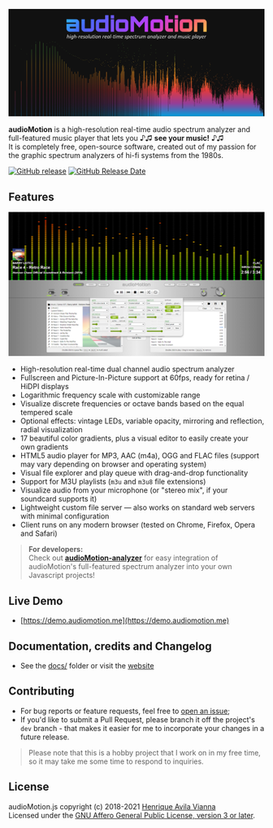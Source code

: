![audioMotion-header](docs/img/audioMotion-header.png)

**audioMotion** is a high-resolution real-time audio spectrum analyzer and full-featured music player that lets you ♪♫ **see your music!** ♪♫<br>
It is completely free, open-source software, created out of my passion for the graphic spectrum analyzers of hi-fi systems from the 1980s.

[![GitHub release](https://img.shields.io/github/release/hvianna/audioMotion.js.svg)](https://github.com/hvianna/audioMotion.js/releases/latest)
[![GitHub Release Date](https://img.shields.io/github/release-date/hvianna/audioMotion.js.svg)](https://github.com/hvianna/audioMotion.js/releases/latest)

## Features

![screenshot2](docs/img/screenshot2.png)

* High-resolution real-time dual channel audio spectrum analyzer
* Fullscreen and Picture-In-Picture support at 60fps, ready for retina / HiDPI displays
* Logarithmic frequency scale with customizable range
* Visualize discrete frequencies or octave bands based on the equal tempered scale
* Optional effects: vintage LEDs, variable opacity, mirroring and reflection, radial visualization
* 17 beautiful color gradients, plus a visual editor to easily create your own gradients
* HTML5 audio player for MP3, AAC (m4a), OGG and FLAC files (support may vary depending on browser and operating system)
* Visual file explorer and play queue with drag-and-drop functionality
* Support for M3U playlists (`m3u` and `m3u8` file extensions)
* Visualize audio from your microphone (or "stereo mix", if your soundcard supports it)
* Lightweight custom file server — also works on standard web servers with minimal configuration
* Client runs on any modern browser (tested on Chrome, Firefox, Opera and Safari)

> **For developers:**<br>
> Check out [**audioMotion-analyzer**](https://audiomotion.dev) for easy integration of audioMotion's full-featured spectrum analyzer into your own Javascript projects!

## Live Demo

* [https://demo.audiomotion.me](https://demo.audiomotion.me)

## Documentation, credits and Changelog

* See the [docs/](docs/) folder or visit the [website](https://audiomotion.me)

## Contributing

* For bug reports or feature requests, feel free to [open an issue](https://github.com/hvianna/audioMotion.js/issues);
* If you'd like to submit a Pull Request, please branch it off the project's `dev` branch - that makes it easier for me to incorporate your changes in a future release.

> Please note that this is a hobby project that I work on in my free time, so it may take me some time to respond to inquiries.

## License

audioMotion.js copyright (c) 2018-2021 [Henrique Avila Vianna](https://henriquevianna.com)<br>
Licensed under the [GNU Affero General Public License, version 3 or later](https://www.gnu.org/licenses/agpl.html).
